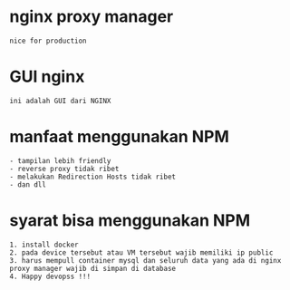 # nginx proxy manager 
```
nice for production
```
# GUI nginx
```
ini adalah GUI dari NGINX
```

# manfaat menggunakan NPM
```
- tampilan lebih friendly
- reverse proxy tidak ribet
- melakukan Redirection Hosts tidak ribet
- dan dll
```

# syarat bisa menggunakan NPM
```
1. install docker
2. pada device tersebut atau VM tersebut wajib memiliki ip public
3. harus mempull container mysql dan seluruh data yang ada di nginx proxy manager wajib di simpan di database
4. Happy devopss !!!
```

